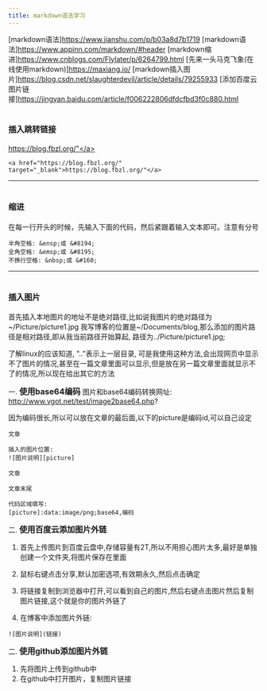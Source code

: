 ```yaml
---
title: markdown语法学习
---
```

[markdown语法]https://www.jianshu.com/p/b03a8d7b1719
[markdown语法]https://www.appinn.com/markdown/#header
[markdown缩进]https://www.cnblogs.com/Flylater/p/6264799.html
[先来一头马克飞象(在线使用markdown)]https://maxiang.io/
[markdown插入图片]https://blog.csdn.net/slaughterdevil/article/details/79255933
[添加百度云图片链接]https://jingyan.baidu.com/article/f006222806dfdcfbd3f0c880.html

# <font size = 3>插入跳转链接</font>
<a href="https://blog.fbzl.org/" target="_blank">https://blog.fbzl.org/"</a>
```
<a href="https://blog.fbzl.org/" target="_blank">https://blog.fbzl.org/"</a>
```
******

# <font size = 3>缩进</font>
在每一行开头的时候，先输入下面的代码，然后紧跟着输入文本即可。注意有分号
```
半角空格: &ensp;或 &#8194;
全角空格: &emsp;或 &#8195;
不换行空格: &nbsp;或 &#160;
```
******

# <font size=3>插入图片</font>

首先插入本地图片的地址不是绝对路径,比如说我图片的绝对路径为~/Picture/picture1.jpg
我写博客的位置是~/Documents/blog,那么添加的图片路径是相对路径,即从我当前路径开始算起,
路径为../Picture/picture1.jpg;

了解linux的应该知道, ".."表示上一层目录, 可是我使用这种方法,会出现网页中显示不了图片的情况,甚至在一篇文章里面可以显示,但是放在另一篇文章里面就显示不了的情况,所以现在给出其它的方法

一. <font size=3>**使用base64编码**</font>
图片和base64编码转换网址: http://www.vgot.net/test/image2base64.php?

因为编码很长,所以可以放在文章的最后面,以下的picture是编码id,可以自己设定
```
文章

插入的图片位置:
![图片说明][picture]

文章

文章末尾

代码区域填写:
[picture]:data:image/png;base64,编码

```

二. <font size=3>**使用百度云添加图片外链**</font>
1. 首先上传图片到百度云盘中,存储容量有2T,所以不用担心图片太多,最好是单独创建一个文件夹,将图片保存在里面

2. 鼠标右键点击分享,默认加密选项,有效期永久,然后点击确定

3. 将链接复制到浏览器中打开,可以看到自己的图片,然后右键点击图片然后复制图片链接,这个就是你的图片外链了

4. 在博客中添加图片外链:
```
![图片说明](链接)
```


二. <font size=3>**使用github添加图片外链**</font>
1. 先将图片上传到github中
2. 在github中打开图片，复制图片链接
